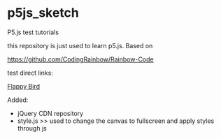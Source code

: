 # p5js_sketch
P5.js test tutorials

this repository is just used to learn p5.js. Based on

https://github.com/CodingRainbow/Rainbow-Code

test direct links:

<a href="https://martenz.github.io/p5js_sketch/flappy_bird/" target="_blank">Flappy Bird</a>


Added:
* jQuery CDN repository
* style.js >> used to change the canvas to fullscreen and apply styles through js
